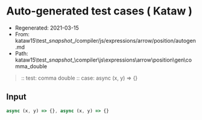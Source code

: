 # Auto-generated test cases ( Kataw )
- Regenerated: 2021-03-15
- From: kataw15\test\__snapshot__/compiler/js/expressions/arrow/position/autogen.md
- Path: kataw15\test\__snapshot__\compiler\js\expressions\arrow\position\gen\comma_double
> :: test: comma double
> :: case: async (x, y) => {}
## Input

`````js
async (x, y) => {}, async (x, y) => {}
`````
